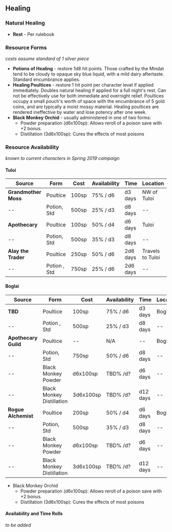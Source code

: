## Healing

### Natural Healing
* **Rest** - Per rulebook

###  Resource Forms
_costs assume standard of 1 silver piece_
* **Potions of Healing** - restore 1d8 hit points.  Those crafted by the Mindat tend to be cloudy to opaque sky blue liquid, with a mild dairy aftertaste. Standard encumbrance applies.
* **Healing Poultices** - restore 1 hit point per character level if applied immediately.  Doubles natural healing if applied for a full night's rest.  Can not be effectively use for both immediate and overnight relief.  Poultices occupy a small pouch's worth of space with the encumbrance of 5 gold coins, and are typically a moist mossy material.  Healing poultices are rendered ineffective by water and lose potency after one week.
* **Black Monkey Orchid** - usually administered in one of two forms:
  * Powder preparation (d6x100sp): Allows reroll of a poison save with +2 bonus. 
  * Distillation (3d6x100sp):  Cures the effects of most poisons

### Resource Availability 
_known to current characters in Spring 2019 campaign_

#### Tuloi

| **Source**           | **Form**      | **Cost** | **Availability** | **Time** | **Location** | **Form** |
|----------------------|---------------|----------|------------------|----------|--------------|---------|
| **Grandmother Moss** | Poultice      | 100sp | 75% / d6 | d3 days | NW of Tuloi |    |
| --                   | Potion, Std   | 500sp | 25% / d3 | d8 days | --              |    |
| **Apothecary**       | Poultice      | 100sp | 50% / d4 | d6 days | Tuloi |     |
| --                   | Potion, Std   | 500sp | 35% / d3 | d8 days | --            |     |
| **Alay the Trader**  | Poultice      | 250sp | 50% / d6 | 2d6 days | Travels to Tuloi |    |
| --                   | Potion , Std  | 750sp | 25% / d6 | 2d6 days | --               |    |

#### Boglai

| **Source**           | **Form**      | **Cost** | **Availability** | **Time** | **Location** | **Form** |
|----------------------|---------------|----------|------------------|----------|--------------|----------|
| **TBD**              | Poultice      | 100sp    | 75% / d6         | d3 days  | Boglai       |          |
| --                   | Potion , Std  | 500sp    | 25% / d3         | d8 days  | --           |          |
| **Apothecary Guild** | Poultice      | --       | N/A              | --       | Boglai       |          |
| --                   | Potion, Std   | 750sp    | 50% / d6         | d8 days  | --           |          |
| --                   | Black Monkey Powder       | d6x100sp | TBD% /d? | d6 days  | --       | |
| --                   | Black Monkey Distillation | 3d6x100sp | TBD% /d? | d12 days | --      | |
| **Rogue Alchemist**  | Poultice      | 200sp    | 50% / d4         | d6 days  | Boglai       |          |
| --                   | Potion, Std   | 500sp    | 35% / d3         | d8 days  | --           |          |
| --                   | Black Monkey Powder       | d6x100sp | TBD% /d? | d6 days  | --       | |
| --                   | Black Monkey Distillation | 3d6x100sp | TBD% /d? | d12 days | --      | |

* Black Monkey Orchid
  * Powder preparation (d6x100sp): Allows reroll of a poison save with +2 bonus. 
  * Distillation (3d6x100sp):  Cures the effects of most poisons

#### Availability and Time Rolls

_to be added_

